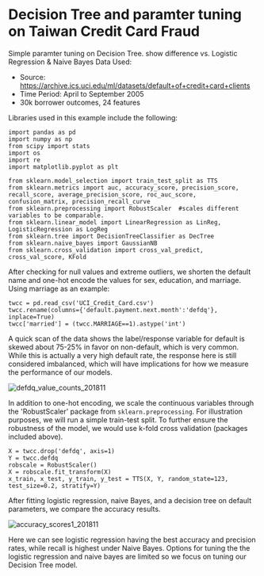 # Decision Tree and paramter tuning on Taiwan Credit Card Fraud 
Simple paramter tuning on Decision Tree. show difference vs. Logistic Regression & Naive Bayes 
Data Used: 
- Source: https://archive.ics.uci.edu/ml/datasets/default+of+credit+card+clients
- Time Period: April to September 2005
- 30k borrower outcomes, 24 features

Libraries used in this example include the following: 

```
import pandas as pd 
import numpy as np
from scipy import stats 
import os
import re
import matplotlib.pyplot as plt

from sklearn.model_selection import train_test_split as TTS
from sklearn.metrics import auc, accuracy_score, precision_score, recall_score, average_precision_score, roc_auc_score, confusion_matrix, precision_recall_curve
from sklearn.preprocessing import RobustScaler  #scales different variables to be comparable. 
from sklearn.linear_model import LinearRegression as LinReg, LogisticRegression as LogReg
from sklearn.tree import DecisionTreeClassifier as DecTree
from sklearn.naive_bayes import GaussianNB
from sklearn.cross_validation import cross_val_predict, cross_val_score, KFold 
```

After checking for null values and extreme outliers, we shorten the default name and one-hot encode the values for sex, education, and marriage. Using marriage as an example: 

```
twcc = pd.read_csv('UCI_Credit_Card.csv')
twcc.rename(columns={'default.payment.next.month':'defdq'}, inplace=True)
twcc['married'] = (twcc.MARRIAGE==1).astype('int')
```

A quick scan of the data shows the label/response variable for default is skewed about 75-25% in favor on non-default, which is very common. While this is actually a very high default rate, the response here is still considered imbalanced, which will have implications for how we measure the performance of our models. 

![defdq_value_counts_201811](https://user-images.githubusercontent.com/21150315/49296093-30f7ed80-f46c-11e8-99c2-cdd2cb3de8b9.PNG)

In addition to one-hot encoding, we scale the continuous variables through the 'RobustScaler' package from `sklearn.preprocessing`. For illustration purposes, we will run a simple train-test split. To further ensure the robustness of the model, we would use k-fold cross validation (packages included above). 

```
X = twcc.drop('defdq', axis=1)
Y = twcc.defdq
robscale = RobustScaler()
X = robscale.fit_transform(X)
x_train, x_test, y_train, y_test = TTS(X, Y, random_state=123, test_size=0.2, stratify=Y)
```

After fitting logistic regression, naive Bayes, and a decision tree on default parameters, we compare the accuracy results.

![accuracy_scores1_201811](https://user-images.githubusercontent.com/21150315/49293562-5c2b0e80-f465-11e8-9aa1-6d4c9e4007a6.png)

Here we can see logistic regression having the best accuracy and precision rates, while recall is highest under Naive Bayes. Options for tuning the the logistic regression and naive bayes are limited so we focus on tuning our Decision Tree model. 


